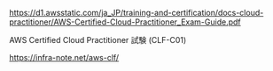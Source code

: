 https://d1.awsstatic.com/ja_JP/training-and-certification/docs-cloud-practitioner/AWS-Certified-Cloud-Practitioner_Exam-Guide.pdf

AWS Certified Cloud Practitioner 試験 (CLF-C01)

https://infra-note.net/aws-clf/

